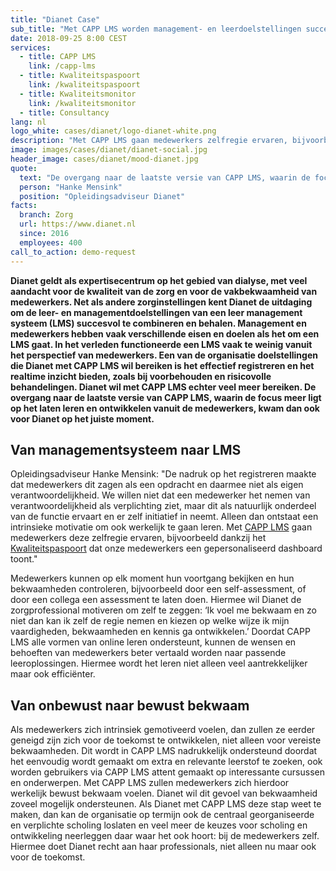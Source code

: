 ```yaml
---
title: "Dianet Case"
sub_title: "Met CAPP LMS worden management- en leerdoelstellingen succesvol gecombineerd"
date: 2018-09-25 8:00 CEST
services:
  - title: CAPP LMS
    link: /capp-lms
  - title: Kwaliteitspaspoort
    link: /kwaliteitspaspoort
  - title: Kwaliteitsmonitor
    link: /kwaliteitsmonitor
  - title: Consultancy
lang: nl
logo_white: cases/dianet/logo-dianet-white.png
description: "Met CAPP LMS gaan medewerkers zelfregie ervaren, bijvoorbeeld dankzij het Kwaliteitspaspoort dat onze medewerkers een gepersonaliseerd dashboard toont. Lees hoe we dat samen hebben gedaan in deze casus."
image: images/cases/dianet/dianet-social.jpg
header_image: cases/dianet/mood-dianet.jpg
quote:
  text: "De overgang naar de laatste versie van CAPP LMS, waarin de focus meer ligt op het laten leren en ontwikkelen vanuit het perspectief van de medewerkers, kwam voor Dianet op het juiste moment. Met CAPP LMS gaan medewerkers zelfregie ervaren, bijvoorbeeld dankzij het Kwaliteitspaspoort dat onze medewerkers een gepersonaliseerd dashboard toont."
  person: "Hanke Mensink"
  position: "Opleidingsadviseur Dianet"
facts:
  branch: Zorg
  url: https://www.dianet.nl
  since: 2016
  employees: 400
call_to_action: demo-request
---
```


**Dianet geldt als expertisecentrum op het gebied van dialyse, met veel aandacht voor de kwaliteit van de zorg en voor de vakbekwaamheid van medewerkers. Net als andere zorginstellingen kent Dianet de uitdaging om de leer- en managementdoelstellingen van een leer management systeem (LMS) succesvol te combineren en behalen. Management en medewerkers hebben vaak verschillende eisen en doelen als het om een LMS gaat. In het verleden functioneerde een LMS vaak te weinig vanuit het perspectief van medewerkers. Een van de organisatie doelstellingen die Dianet met CAPP LMS wil bereiken is het effectief registreren en het realtime inzicht bieden, zoals bij voorbehouden en risicovolle behandelingen. Dianet wil met CAPP LMS echter veel meer bereiken. De overgang naar de laatste versie van CAPP LMS, waarin de focus meer ligt op het laten leren en ontwikkelen vanuit de medewerkers, kwam dan ook voor Dianet op het juiste moment.**

## Van managementsysteem naar LMS

Opleidingsadviseur Hanke Mensink: "De nadruk op het registreren maakte dat medewerkers dit zagen als een opdracht en daarmee niet als eigen verantwoordelijkheid. We willen niet dat een medewerker het nemen van verantwoordelijkheid als verplichting ziet, maar dit als natuurlijk onderdeel van de functie ervaart en er zelf initiatief in neemt. Alleen dan ontstaat een intrinsieke motivatie om ook werkelijk te gaan leren. Met [CAPP LMS](/capp-lms/) gaan medewerkers deze zelfregie ervaren, bijvoorbeeld dankzij het [Kwaliteitspaspoort](/kwaliteitspaspoort/) dat onze medewerkers een gepersonaliseerd dashboard toont."

Medewerkers kunnen op elk moment hun voortgang bekijken en hun bekwaamheden controleren, bijvoorbeeld door een self-assessment, of door een collega een assessment te laten doen. Hiermee wil Dianet de zorgprofessional motiveren om zelf te zeggen: ‘Ik voel me bekwaam en zo niet dan kan ik zelf de regie nemen en kiezen op welke wijze ik mijn vaardigheden, bekwaamheden en kennis ga ontwikkelen.’ Doordat CAPP LMS alle vormen van online leren ondersteunt, kunnen de wensen en behoeften van medewerkers beter vertaald worden naar passende leeroplossingen. Hiermee wordt het leren niet alleen veel aantrekkelijker maar ook efficiënter.

## Van onbewust naar bewust bekwaam

Als medewerkers zich intrinsiek gemotiveerd voelen, dan zullen ze eerder geneigd zijn zich voor de toekomst te ontwikkelen, niet alleen voor vereiste bekwaamheden. Dit wordt in CAPP LMS nadrukkelijk ondersteund doordat het eenvoudig wordt gemaakt om extra en relevante leerstof te zoeken, ook worden gebruikers via CAPP LMS attent gemaakt op interessante cursussen en onderwerpen. Met CAPP LMS zullen medewerkers zich hierdoor werkelijk bewust bekwaam voelen. Dianet wil dit gevoel van bekwaamheid zoveel mogelijk ondersteunen. Als Dianet met CAPP LMS deze stap weet te maken, dan kan de organisatie op termijn ook de centraal georganiseerde en verplichte scholing loslaten en veel meer de keuzes voor scholing en ontwikkeling neerleggen daar waar het ook hoort: bij de medewerkers zelf. Hiermee doet Dianet recht aan haar professionals, niet alleen nu maar ook voor de toekomst.
